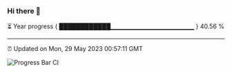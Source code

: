 ### Hi there 👋

⏳ Year progress { ████████████▁▁▁▁▁▁▁▁▁▁▁▁▁▁▁▁▁▁ } 40.56 %

---

⏰ Updated on Mon, 29 May 2023 00:57:11 GMT

![Progress Bar CI](https://github.com/liununu/liununu/workflows/Progress%20Bar%20CI/badge.svg)
